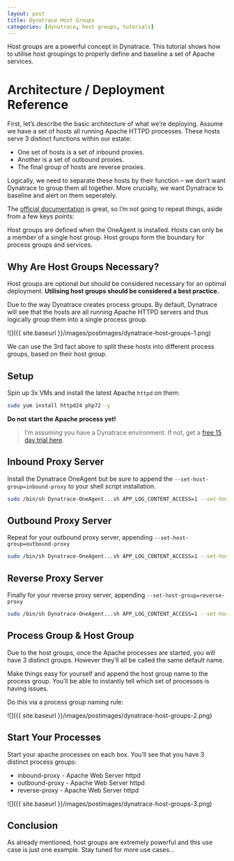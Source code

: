 ```yaml
---
layout: post
title: Dynatrace Host Groups
categories: [dynatrace, host groups, tutorials]
---
```


Host groups are a powerful concept in Dynatrace. This tutorial shows how to utilise host groupings to properly define and baseline a set of Apache services.  

# Architecture / Deployment Reference

First, let’s describe the basic architecture of what we’re deploying. Assume we have a set of hosts all running Apache HTTPD processes. These hosts serve 3 distinct functions within our estate:

- One set of hosts is a set of inbound proxies.
- Another is a set of outbound proxies.
- The final group of hosts are reverse proxies.

Logically, we need to separate these hosts by their function – we don’t want Dynatrace to group them all together. More crucially, we want Dynatrace to baseline and alert on them seperately.

The [official documentation](https://www.dynatrace.com/support/help/infrastructure/hosts/how-do-i-organize-my-environment-using-host-groups/) is great, so I’m not going to repeat things, aside from a few keys points:

Host groups are defined when the OneAgent is installed.
Hosts can only be a member of a single host group.
Host groups form the boundary for process groups and services.

## Why Are Host Groups Necessary?
Host groups are optional but should be considered necessary for an optimal deployment. **Utilising host groups should be considered a best practice.**

Due to the way Dynatrace creates process groups. By default, Dynatrace will see that the hosts are all running Apache HTTPD servers and thus logically group them into a single process group.

![]({{ site.baseurl }}/images/postimages/dynatrace-host-groups-1.png)

We can use the 3rd fact above to split these hosts into different process groups, based on their host group.

## Setup
Spin up 3x VMs and install the latest Apache `httpd` on them:

```bash
sudo yum install httpd24 php72 -y
```

**Do not start the Apache process yet!**

> I’m assuming you have a Dynatrace environment. If not, get a [free 15 day trial here](https://www.dynatrace.com/trial/).

## Inbound Proxy Server
Install the Dynatrace OneAgent but be sure to append the `--set-host-group=inbound-proxy` to your shell script installation.

```bash
sudo /bin/sh Dynatrace-OneAgent...sh APP_LOG_CONTENT_ACCESS=1 --set-host-group=inbound-proxy
```

## Outbound Proxy Server
Repeat for your outbound proxy server, appending `--set-host-group=outbound-proxy`

```bash
sudo /bin/sh Dynatrace-OneAgent...sh APP_LOG_CONTENT_ACCESS=1 --set-host-group=outbound-proxy
```

## Reverse Proxy Server

Finally for your reverse proxy server, appending `--set-host-group=reverse-proxy`

```bash
sudo /bin/sh Dynatrace-OneAgent...sh APP_LOG_CONTENT_ACCESS=1 --set-host-group=reverse-proxy
```

## Process Group & Host Group
Due to the host groups, once the Apache processes are started, you will have 3 distinct groups. However they’ll all be called the same default name.

Make things easy for yourself and append the host group name to the process group. You’ll be able to instantly tell which set of processes is having issues.

Do this via a process group naming rule:

![]({{ site.baseurl }}/images/postimages/dynatrace-host-groups-2.png)

## Start Your Processes
Start your apache processes on each box. You’ll see that you have 3 distinct process groups:

- inbound-proxy - Apache Web Server httpd
- outbound-proxy - Apache Web Server httpd
- reverse-proxy - Apache Web Server httpd

![]({{ site.baseurl }}/images/postimages/dynatrace-host-groups-3.png)

## Conclusion
As already mentioned, host groups are extremely powerful and this use case is just one example. Stay tuned for more use cases...
